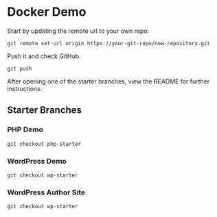 # Docker Demo #

Start by updating the remote url to your own repo:
```shell
git remote set-url origin https://your-git-repo/new-repository.git
```
Push it and check GitHub.
```shell
git push
```
After opening one of the starter branches, view the README for further instructions.


## Starter Branches
### PHP Demo
```shell
git checkout php-starter
```

### WordPress Demo
```shell
git checkout wp-starter
```

### WordPress Author Site
```shell
git checkout wp-starter
```